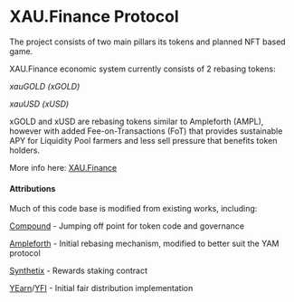 XAU.Finance Protocol
=================

The project consists of two main pillars its tokens and planned NFT based game. 

XAU.Finance economic system currently consists of 2 rebasing tokens:

*xauGOLD (xGOLD)*

*xauUSD (xUSD)*

  
  
xGOLD and xUSD are rebasing tokens similar to Ampleforth (AMPL), however with added Fee-on-Transactions (FoT) that provides sustainable APY for Liquidity Pool farmers and less sell pressure that benefits token holders.

More info here: [XAU.Finance](https://xau.finance)


#### Attributions
Much of this code base is modified from existing works, including:

[Compound](https://compound.finance) - Jumping off point for token code and governance

[Ampleforth](https://ampleforth.org) - Initial rebasing mechanism, modified to better suit the YAM protocol

[Synthetix](https://synthetix.io) - Rewards staking contract

[YEarn](https://yearn.finance)/[YFI](https://ygov.finance) - Initial fair distribution implementation
